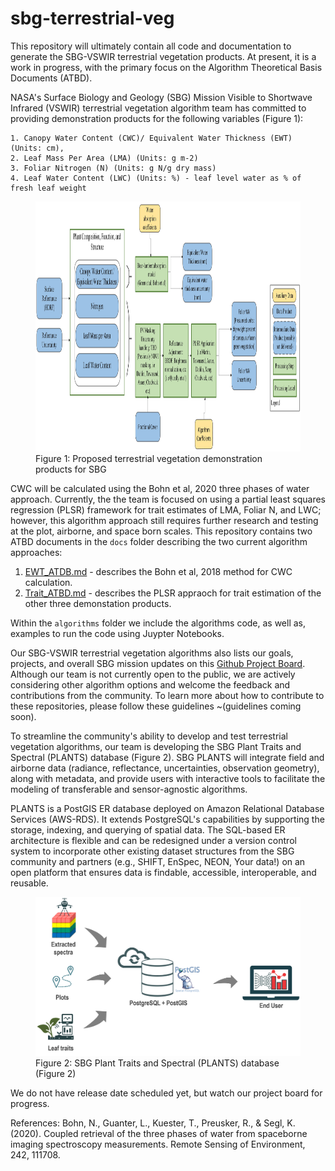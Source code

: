 # sbg-terrestrial-veg

This repository will ultimately contain all code and documentation to generate the SBG-VSWIR terrestrial vegetation products. At present, it is a work in progress, with the primary focus on the Algorithm Theoretical Basis Documents (ATBD). 

NASA's Surface Biology and Geology (SBG) Mission Visible to Shortwave Infrared (VSWIR) terrestrial vegetation algorithm team has committed to providing demonstration products for the following variables (Figure 1):

    1. Canopy Water Content (CWC)/ Equivalent Water Thickness (EWT) (Units: cm), 
    2. Leaf Mass Per Area (LMA) (Units: g m-2)
    3. Foliar Nitrogen (N) (Units: g N/g dry mass)
    4. Leaf Water Content (LWC) (Units: %) - leaf level water as % of fresh leaf weight 

<figure>
    <img src="fig/readme_veg_diagram.jpeg" alt="Figure 1: Proposed demonstration products for SBG" width="800" height = "400">
    <figcaption>Figure 1: Proposed terrestrial vegetation demonstration products for SBG </figcaption>
</figure>


CWC will be calculated using the Bohn et al, 2020 three phases of water approach. Currently, the the team is focused on using a partial least squares regression (PLSR) framework for trait estimates of LMA, Foliar N, and LWC; however, this algorithm approach still requires further research and testing at the plot, airborne, and space born scales. 
This repository contains two ATBD documents in the `docs` folder describing the two current algorithm approaches:

1) [EWT_ATDB.md](docs/EWT_ATBD.md) - describes the Bohn et al, 2018 method for CWC calculation. 
2) [Trait_ATBD.md](docs/Trait_ATBD.md) - describes the PLSR appraoch for trait estimation of the other three demonstation products. 

Within the `algorithms` folder we include the algorithms code, as well as, examples to run the code using Juypter Notebooks. 

Our SBG-VSWIR terrestrial vegetation algorithms also lists our goals, projects, and overall SBG mission updates on this [Github Project Board](https://github.com/orgs/sbg-vswir/projects/2/views/2). Although our team is not currently open to the public, we are actively considering other algorithm options and welcome the feedback and contributions from the community. To learn more about how to contribute to these repositories, please follow these guidelines ~(guidelines coming soon).

To streamline the community's ability to develop and test terrestrial vegetation algorithms, our team is developing the SBG Plant Traits and Spectral (PLANTS) database (Figure 2). SBG PLANTS will integrate field and airborne data (radiance, reflectance, uncertainties, observation geometry), along with metadata, and provide users with interactive tools to facilitate the modeling of transferable and sensor-agnostic algorithms.

PLANTS is a PostGIS ER database deployed on Amazon Relational Database Services (AWS-RDS). It extends PostgreSQL's capabilities by supporting the storage, indexing, and querying of spatial data. The SQL-based ER architecture is flexible and can be redesigned under a version control system to incorporate other existing dataset structures from the SBG community and partners (e.g., SHIFT, EnSpec, NEON, Your data!) on an open platform that ensures data is findable, accessible, interoperable, and reusable. 

<figure>
    <img src="fig/PLANTS_database.png" alt="Figure 2: Plants database" width="500">
    <figcaption>Figure 2: SBG Plant Traits and Spectral (PLANTS) database (Figure 2)</figcaption>
</figure> 

We do not have release date scheduled yet, but watch our project board for progress. 


References:
Bohn, N., Guanter, L., Kuester, T., Preusker, R., & Segl, K. (2020). Coupled retrieval of the three phases of water from spaceborne imaging spectroscopy measurements. Remote Sensing of Environment, 242, 111708.



